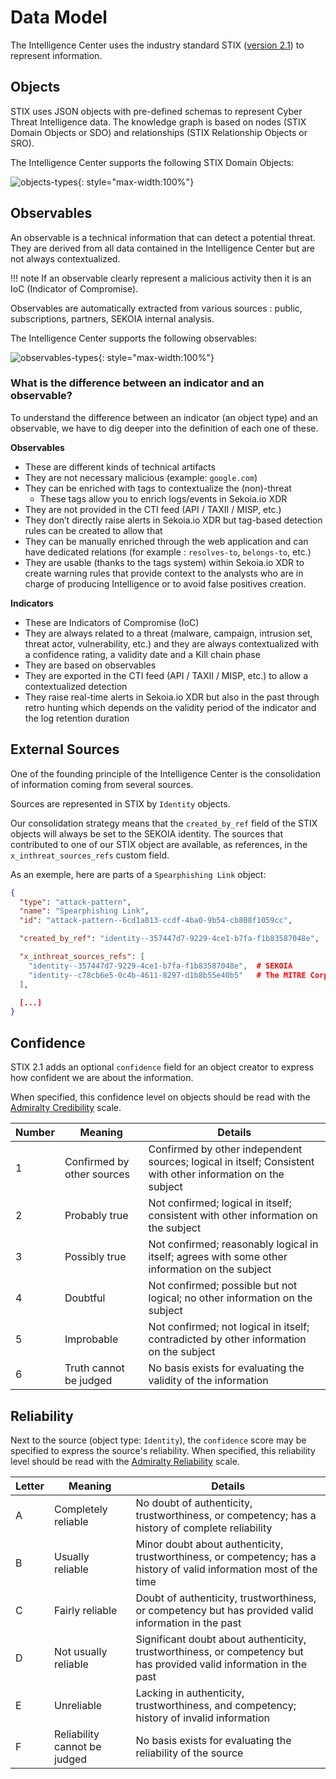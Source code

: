 # Data Model
 

The Intelligence Center uses the industry standard STIX ([version 2.1](https://oasis-open.github.io/cti-documentation/stix/intro.html)) to represent information.

## Objects

STIX uses JSON objects with pre-defined schemas to represent Cyber Threat Intelligence data. The knowledge graph is based on nodes (STIX Domain Objects or SDO) and relationships (STIX Relationship Objects or SRO).

The Intelligence Center supports the following STIX Domain Objects:

![objects-types](/assets/intelligence_center/data-model-objects.png){: style="max-width:100%"}

## Observables

An observable is a technical information that can detect a potential threat. They are derived from all data contained in the Intelligence Center but are not always contextualized.

!!! note
    If an observable clearly represent a malicious activity then it is an IoC (Indicator of Compromise).

Observables are automatically extracted from various sources : public, subscriptions, partners, SEKOIA internal analysis.

The Intelligence Center supports the following observables: 

![observables-types](/assets/intelligence_center/data-model-observables.png){: style="max-width:100%"}

### What is the difference between an indicator and an observable? 
To understand the difference between an indicator (an object type) and an observable, we have to dig deeper into the definition of each one of these. 

**Observables**

- These are different kinds of technical artifacts
- They are not necessary malicious (example: `google.com`)
- They can be enriched with tags to contextualize the (non)-threat
    - These tags allow you to enrich logs/events in Sekoia.io XDR
- They are not provided in the CTI feed (API / TAXII / MISP, etc.)
- They don’t directly raise alerts in Sekoia.io XDR but tag-based detection rules can be created to allow that
- They can be manually enriched through the web application and can have dedicated relations (for example : `resolves-to`, `belongs-to`, etc.)
- They are usable (thanks to the tags system) within Sekoia.io XDR to create warning rules that provide context to the analysts who are in charge of producing Intelligence or to avoid false positives creation.

**Indicators**

- These are Indicators of Compromise (IoC)
- They are always related to a threat (malware, campaign, intrusion set, threat actor, vulnerability, etc.) and they are always contextualized with a confidence rating, a validity date and a Kill chain phase
- They are based on observables
- They are exported in the CTI feed (API / TAXII / MISP, etc.) to allow a contextualized detection
- They raise real-time alerts in Sekoia.io XDR but also in the past through retro hunting which depends on the validity period of the indicator and the log retention duration

## External Sources

One of the founding principle of the Intelligence Center is the consolidation of information coming from several sources.

Sources are represented in STIX by `Identity` objects.

Our consolidation strategy means that the `created_by_ref` field of the STIX objects will always be set to the SEKOIA identity. The sources that contributed to one of our STIX object are available, as references, in the `x_inthreat_sources_refs` custom field.

As an exemple, here are parts of a `Spearphishing Link` object:

```json
{
  "type": "attack-pattern",
  "name": "Spearphishing Link",
  "id": "attack-pattern--6cd1a813-ccdf-4ba0-9b54-cb808f1059cc",

  "created_by_ref": "identity--357447d7-9229-4ce1-b7fa-f1b83587048e",  # SEKOIA

  "x_inthreat_sources_refs": [
    "identity--357447d7-9229-4ce1-b7fa-f1b83587048e",  # SEKOIA
    "identity--c78cb6e5-0c4b-4611-8297-d1b8b55e40b5"   # The MITRE Corporation
  ],

  [...]
}
```

## Confidence

STIX 2.1 adds an optional `confidence` field for an object creator to express how confident we are about the information.

When specified, this confidence level on objects should be read with the [Admiralty Credibility](https://docs.google.com/document/d/1Cqi89CU6FwEdLjGFqMnxpl3T4iSWE_gbImBq2WXEXYk/edit#heading=h.1v6elyto0uqg) scale.

| Number | Meaning | Details |
| --- | --- | --- |
| 1 | Confirmed by other sources | Confirmed by other independent sources; logical in itself; Consistent with other information on the subject |
| 2 | Probably true | Not confirmed; logical in itself; consistent with other information on the subject |
| 3 | Possibly true | Not confirmed; reasonably logical in itself; agrees with some other information on the subject |
| 4 | Doubtful | Not confirmed; possible but not logical; no other information on the subject |
| 5 | Improbable | Not confirmed; not logical in itself; contradicted by other information on the subject |
| 6 | Truth cannot be judged | No basis exists for evaluating the validity of the information |

## Reliability

Next to the source (object type: `Identity`), the `confidence` score may be specified to express the source's reliability. When specified, this reliability level should be read with the [Admiralty Reliability](https://docs.google.com/document/d/1Cqi89CU6FwEdLjGFqMnxpl3T4iSWE_gbImBq2WXEXYk/edit#heading=h.1v6elyto0uqg) scale.

| Letter | Meaning | Details |
| --- | --- | --- |
| A | Completely reliable | No doubt of authenticity, trustworthiness, or competency; has a history of complete reliability |
| B | Usually reliable | Minor doubt about authenticity, trustworthiness, or competency; has a history of valid information most of the time |
| C | Fairly reliable | Doubt of authenticity, trustworthiness, or competency but has provided valid information in the past |
| D | Not usually reliable | Significant doubt about authenticity, trustworthiness, or competency but has provided valid information in the past |
| E | Unreliable | Lacking in authenticity, trustworthiness, and competency; history of invalid information |
| F | Reliability cannot be judged | No basis exists for evaluating the reliability of the source |
